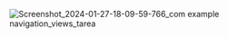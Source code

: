 ![Screenshot_2024-01-27-18-09-59-766_com example navigation_views_tarea](https://github.com/MorlinXD/Navigation_Views_Tarea/assets/110317905/2eb6a1e2-5308-4e96-9973-e1d7b9e916f6)
